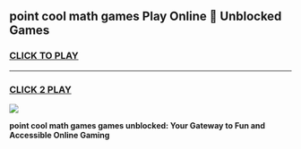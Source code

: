 
## point cool math games Play Online 👋 Unblocked Games
<h3>
<a href="https://news.freeplayer.one?title=point_cool_math_games&ref=17CMG">CLICK TO PLAY</a></h3>
<hr>

<h3>
<a href="https://news.freeplayer.one?title=point_cool_math_games&ref=17CMG">CLICK 2 PLAY</a>
  
</h3>

<a href="https://news.freeplayer.one?title=point_cool_math_games&ref=17CMG/"><img src="https://clearcache.store/games.png"></a>


**point cool math games games unblocked: Your Gateway to Fun and Accessible Online Gaming**
